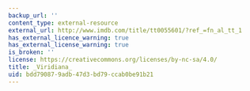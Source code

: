 ```yaml
---
backup_url: ''
content_type: external-resource
external_url: http://www.imdb.com/title/tt0055601/?ref_=fn_al_tt_1
has_external_licence_warning: true
has_external_license_warning: true
is_broken: ''
license: https://creativecommons.org/licenses/by-nc-sa/4.0/
title: _Viridiana_
uid: bdd79087-9adb-47d3-bd79-ccab0be91b21
---
```

